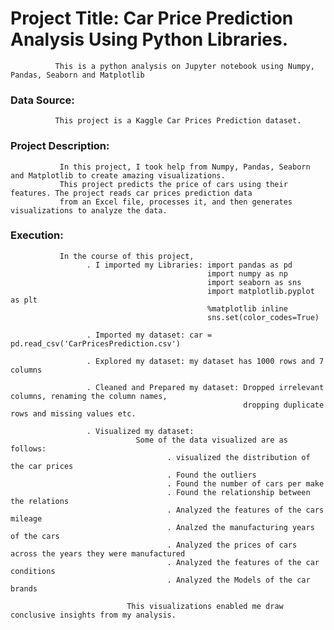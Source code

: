 # Project Title: Car Price Prediction Analysis Using Python Libraries.
              This is a python analysis on Jupyter notebook using Numpy, Pandas, Seaborn and Matplotlib


### Data Source:
              This project is a Kaggle Car Prices Prediction dataset.


### Project Description: 
               In this project, I took help from Numpy, Pandas, Seaborn and Matplotlib to create amazing visualizations.
               This project predicts the price of cars using their features. The project reads car prices prediction data
               from an Excel file, processes it, and then generates visualizations to analyze the data.
                     
### Execution: 
               In the course of this project, 
                     . I imported my Libraries: import pandas as pd
                                                import numpy as np
                                                import seaborn as sns
                                                import matplotlib.pyplot as plt
                                                %matplotlib inline
                                                sns.set(color_codes=True)
                    
                     . Imported my dataset: car = pd.read_csv('CarPricesPrediction.csv') 
                    
                     . Explored my dataset: my dataset has 1000 rows and 7 columns
                    
                     . Cleaned and Prepared my dataset: Dropped irrelevant columns, renaming the column names,
                                                        dropping duplicate rows and missing values etc.
                    
                     . Visualized my dataset: 
                                Some of the data visualized are as follows:
                                       . visualized the distribution of the car prices
                                       . Found the outliers
                                       . Found the number of cars per make
                                       . Found the relationship between the relations
                                       . Analyzed the features of the cars mileage
                                       . Analzed the manufacturing years of the cars
                                       . Analyzed the prices of cars across the years they were manufactured
                                       . Analyzed the features of the car conditions
                                       . Analyzed the Models of the car brands
                    
                              This visualizations enabled me draw conclusive insights from my analysis.
